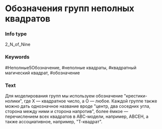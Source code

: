 # Обозначения групп неполных квадратов
### Info type
2_N_of_Nine
### Keywords
#Неполные5Обозначение, #неполные квадраты, #квадратный магический квадрат, #обозначение
### Text
Для моделирования групп мы используем обозначение "крестики-нолики", где X — квадратное число, а O — любое. Каждой группе также можно дать однозначное название вроде "центр, два соседних угла, сторона между ними и сторона напротив", более ёмкое — перечислением всех квадратов в АВС-модели, например, АВСЕН, а также ассоциативное, например, "Т-квадрат".